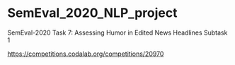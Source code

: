# SemEval_2020_NLP_project
SemEval-2020 Task 7: Assessing Humor in Edited News Headlines Subtask 1

https://competitions.codalab.org/competitions/20970

